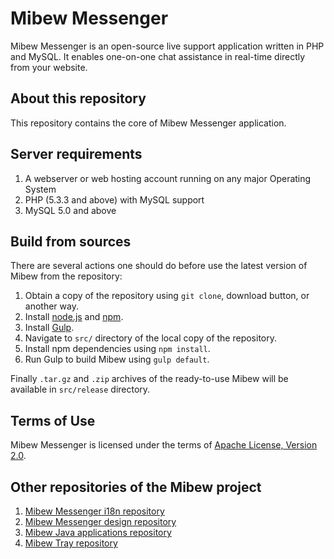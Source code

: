 # Mibew Messenger

Mibew Messenger is an open-source live support application written
in PHP and MySQL. It enables one-on-one chat assistance in real-time
directly from your website.

## About this repository

This repository contains the core of Mibew Messenger application.

## Server requirements

1. A webserver or web hosting account running on any major Operating System
2. PHP (5.3.3 and above) with MySQL support
3. MySQL 5.0 and above

## Build from sources

There are several actions one should do before use the latest version of Mibew from the repository:

1. Obtain a copy of the repository using `git clone`, download button, or another way.
2. Install [node.js](http://nodejs.org/) and [npm](https://www.npmjs.org/).
3. Install [Gulp](http://gulpjs.com/).
4. Navigate to `src/` directory of the local copy of the repository.
5. Install npm dependencies using `npm install`.
6. Run Gulp to build Mibew using `gulp default`.

Finally `.tar.gz` and `.zip` archives of the ready-to-use Mibew will be available in `src/release` directory.

## Terms of Use

Mibew Messenger is licensed under the terms of [Apache License, Version 2.0](http://www.apache.org/licenses/LICENSE-2.0).

## Other repositories of the Mibew project

1. [Mibew Messenger i18n repository](https://github.com/Mibew/i18n)
2. [Mibew Messenger design repository](https://github.com/Mibew/design)
3. [Mibew Java applications repository](https://github.com/Mibew/java)
4. [Mibew Tray repository](https://github.com/Mibew/tray)
